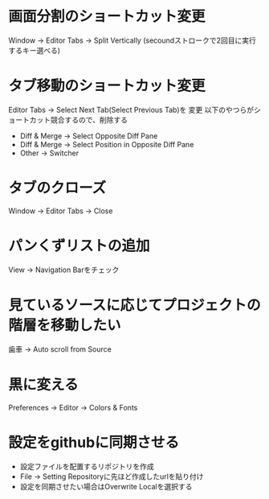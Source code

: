 # 画面分割のショートカット変更
Window -> Editor Tabs -> Split Vertically
(secoundストロークで2回目に実行するキー選べる)

# タブ移動のショートカット変更
Editor Tabs -> Select Next Tab(Select Previous Tab)を
変更
以下のやつらがショートカット競合するので、削除する
- Diff & Merge -> Select Opposite Diff Pane
- Diff & Merge -> Select Position in Opposite Diff Pane
- Other -> Switcher

# タブのクローズ
Window -> Editor Tabs -> Close

# パンくずリストの追加
View → Navigation Barをチェック

# 見ているソースに応じてプロジェクトの階層を移動したい
歯車 -> Auto scroll from Source

# 黒に変える
Preferences → Editor → Colors & Fonts

# 設定をgithubに同期させる
- 設定ファイルを配置するリポジトリを作成
- File -> Setting Repositoryに先ほど作成したurlを貼り付け
- 設定を同期させたい場合はOverwrite Localを選択する
